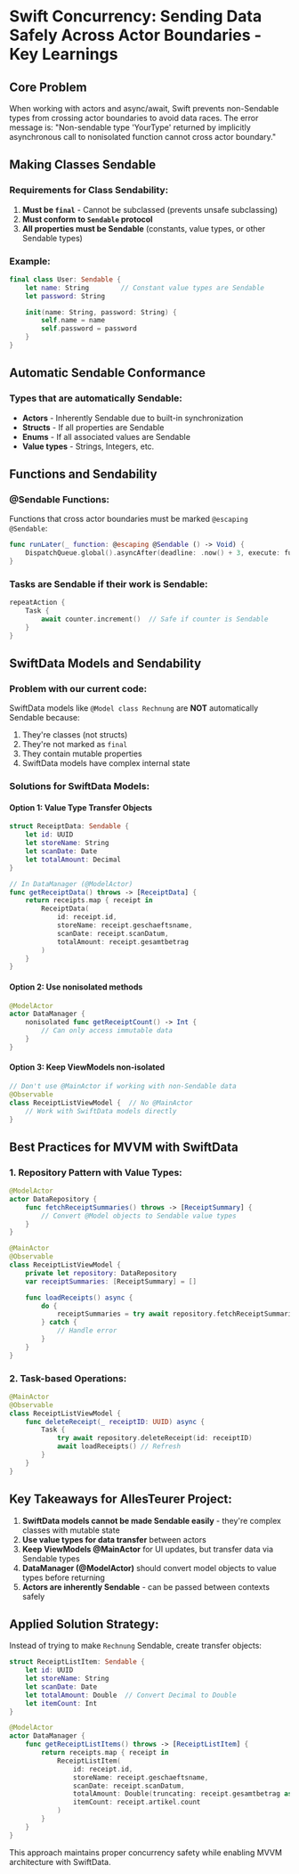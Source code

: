 # Swift Concurrency: Sending Data Safely Across Actor Boundaries - Key Learnings

## Core Problem

When working with actors and async/await, Swift prevents non-Sendable types from crossing actor boundaries to avoid data races. The error message is:
"Non-sendable type 'YourType' returned by implicitly asynchronous call to nonisolated function cannot cross actor boundary."

## Making Classes Sendable

### Requirements for Class Sendability:

1. **Must be `final`** - Cannot be subclassed (prevents unsafe subclassing)
2. **Must conform to `Sendable` protocol**
3. **All properties must be Sendable** (constants, value types, or other Sendable types)

### Example:

```swift
final class User: Sendable {
    let name: String        // Constant value types are Sendable
    let password: String

    init(name: String, password: String) {
        self.name = name
        self.password = password
    }
}
```

## Automatic Sendable Conformance

### Types that are automatically Sendable:

- **Actors** - Inherently Sendable due to built-in synchronization
- **Structs** - If all properties are Sendable
- **Enums** - If all associated values are Sendable
- **Value types** - Strings, Integers, etc.

## Functions and Sendability

### @Sendable Functions:

Functions that cross actor boundaries must be marked `@escaping @Sendable`:

```swift
func runLater(_ function: @escaping @Sendable () -> Void) {
    DispatchQueue.global().asyncAfter(deadline: .now() + 3, execute: function)
}
```

### Tasks are Sendable if their work is Sendable:

```swift
repeatAction {
    Task {
        await counter.increment()  // Safe if counter is Sendable
    }
}
```

## SwiftData Models and Sendability

### Problem with our current code:

SwiftData models like `@Model class Rechnung` are **NOT** automatically Sendable because:

1. They're classes (not structs)
2. They're not marked as `final`
3. They contain mutable properties
4. SwiftData models have complex internal state

### Solutions for SwiftData Models:

#### Option 1: Value Type Transfer Objects

```swift
struct ReceiptData: Sendable {
    let id: UUID
    let storeName: String
    let scanDate: Date
    let totalAmount: Decimal
}

// In DataManager (@ModelActor)
func getReceiptData() throws -> [ReceiptData] {
    return receipts.map { receipt in
        ReceiptData(
            id: receipt.id,
            storeName: receipt.geschaeftsname,
            scanDate: receipt.scanDatum,
            totalAmount: receipt.gesamtbetrag
        )
    }
}
```

#### Option 2: Use nonisolated methods

```swift
@ModelActor
actor DataManager {
    nonisolated func getReceiptCount() -> Int {
        // Can only access immutable data
    }
}
```

#### Option 3: Keep ViewModels non-isolated

```swift
// Don't use @MainActor if working with non-Sendable data
@Observable
class ReceiptListViewModel {  // No @MainActor
    // Work with SwiftData models directly
}
```

## Best Practices for MVVM with SwiftData

### 1. Repository Pattern with Value Types:

```swift
@ModelActor
actor DataRepository {
    func fetchReceiptSummaries() throws -> [ReceiptSummary] {
        // Convert @Model objects to Sendable value types
    }
}

@MainActor
@Observable
class ReceiptListViewModel {
    private let repository: DataRepository
    var receiptSummaries: [ReceiptSummary] = []

    func loadReceipts() async {
        do {
            receiptSummaries = try await repository.fetchReceiptSummaries()
        } catch {
            // Handle error
        }
    }
}
```

### 2. Task-based Operations:

```swift
@MainActor
@Observable
class ReceiptListViewModel {
    func deleteReceipt(_ receiptID: UUID) async {
        Task {
            try await repository.deleteReceipt(id: receiptID)
            await loadReceipts() // Refresh
        }
    }
}
```

## Key Takeaways for AllesTeurer Project:

1. **SwiftData models cannot be made Sendable easily** - they're complex classes with mutable state
2. **Use value types for data transfer** between actors
3. **Keep ViewModels @MainActor** for UI updates, but transfer data via Sendable types
4. **DataManager (@ModelActor)** should convert model objects to value types before returning
5. **Actors are inherently Sendable** - can be passed between contexts safely

## Applied Solution Strategy:

Instead of trying to make `Rechnung` Sendable, create transfer objects:

```swift
struct ReceiptListItem: Sendable {
    let id: UUID
    let storeName: String
    let scanDate: Date
    let totalAmount: Double  // Convert Decimal to Double
    let itemCount: Int
}

@ModelActor
actor DataManager {
    func getReceiptListItems() throws -> [ReceiptListItem] {
        return receipts.map { receipt in
            ReceiptListItem(
                id: receipt.id,
                storeName: receipt.geschaeftsname,
                scanDate: receipt.scanDatum,
                totalAmount: Double(truncating: receipt.gesamtbetrag as NSDecimalNumber),
                itemCount: receipt.artikel.count
            )
        }
    }
}
```

This approach maintains proper concurrency safety while enabling MVVM architecture with SwiftData.
